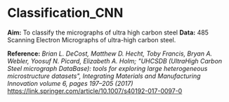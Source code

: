 # Classification_CNN

**Aim:** To classify the micrographs of ultra high carbon steel
**Data:** 485 Scanning Electron Micrographs of ultra-high carbon steel.

**Reference:** 
_Brian L. DeCost, Matthew D. Hecht, Toby Francis, Bryan A. Webler, Yoosuf N. Picard, Elizabeth A. Holm; "UHCSDB (UltraHigh Carbon Steel micrograph DataBase): tools for exploring large heterogeneous microstructure datasets",  Integrating Materials and Manufacturing Innovation volume 6, pages 197–205 (2017)_
https://link.springer.com/article/10.1007/s40192-017-0097-0
